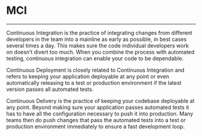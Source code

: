 # MCI
----------
Continuous Integration
is the practice of integrating changes from different developers in the team into a mainline as early as possible, in best cases several times a day. This makes sure the code individual developers work on doesn’t divert too much. When you combine the process with automated testing, continuous integration can enable your code to be dependable.

Continuous Deployment
is closely related to Continuous Integration and refers to keeping your application deployable at any point or even automatically releasing to a test or production environment if the latest version passes all automated tests.

Continuous Delivery
is the practice of keeping your codebase deployable at any point. Beyond making sure your application passes automated tests it has to have all the configuration necessary to push it into production. Many teams then do push changes that pass the automated tests into a test or production environment immediately to ensure a fast development loop.

 
